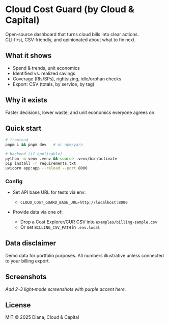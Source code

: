 # Cloud Cost Guard (by Cloud & Capital)

Open‑source dashboard that turns cloud bills into clear actions.  
CLI‑first, CSV‑friendly, and opinionated about what to fix next.

## What it shows
- Spend & trends, unit economics
- Identified vs. realized savings
- Coverage (RIs/SPs), rightsizing, idle/orphan checks
- Export: CSV (totals, by service, by tag)

## Why it exists
Faster decisions, lower waste, and unit economics everyone agrees on.

## Quick start
```bash
# frontend
pnpm i && pnpm dev   # or npm/yarn

# backend (if applicable)
python -m venv .venv && source .venv/bin/activate
pip install -r requirements.txt
uvicorn app:app --reload --port 8000
```

### Config
- Set API base URL for tests via env:
  - `CLOUD_COST_GUARD_BASE_URL=http://localhost:8000`

- Provide data via one of:
  - Drop a Cost Explorer/CUR CSV into `examples/billing-sample.csv`
  - Or set `BILLING_CSV_PATH` in `.env.local`

## Data disclaimer
Demo data for portfolio purposes. All numbers illustrative unless connected to your billing export.

## Screenshots
_Add 2–3 light‑mode screenshots with purple accent here._

## License
MIT © 2025 Diana, Cloud & Capital
